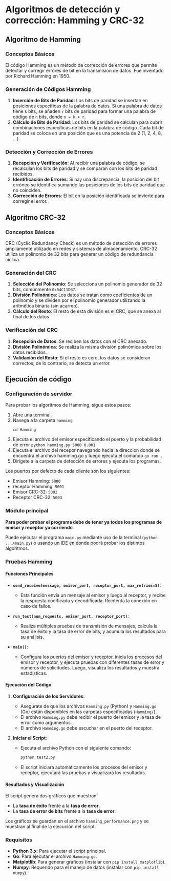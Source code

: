 
# Algoritmos de detección y corrección: Hamming y CRC-32 

## Algoritmo de Hamming

### Conceptos Básicos

El código Hamming es un método de corrección de errores que permite detectar y corregir errores de bit en la transmisión de datos. Fue inventado por Richard Hamming en 1950.

### Generación de Códigos Hamming

1. **Inserción de Bits de Paridad**: Los bits de paridad se insertan en posiciones específicas de la palabra de datos. Si una palabra de datos tiene `k` bits, se añaden `r` bits de paridad para formar una palabra de código de `n` bits, donde `n = k + r`.
2. **Cálculo de Bits de Paridad**: Los bits de paridad se calculan para cubrir combinaciones específicas de bits en la palabra de código. Cada bit de paridad se coloca en una posición que es una potencia de 2 (1, 2, 4, 8, ...).

### Detección y Corrección de Errores

1. **Recepción y Verificación**: Al recibir una palabra de código, se recalculan los bits de paridad y se comparan con los bits de paridad recibidos.
2. **Identificación de Errores**: Si hay una discrepancia, la posición del bit erróneo se identifica sumando las posiciones de los bits de paridad que no coinciden.
3. **Corrección de Errores**: El bit en la posición identificada se invierte para corregir el error.

## Algoritmo CRC-32

### Conceptos Básicos

CRC (Cyclic Redundancy Check) es un método de detección de errores ampliamente utilizado en redes y sistemas de almacenamiento. CRC-32 utiliza un polinomio de 32 bits para generar un código de redundancia cíclica.

### Generación del CRC

1. **Selección del Polinomio**: Se selecciona un polinomio generador de 32 bits, comúnmente `0x04C11DB7`.
2. **División Polinómica**: Los datos se tratan como coeficientes de un polinomio y se dividen por el polinomio generador utilizando la aritmética binaria (sin acarreo).
3. **Cálculo del Resto**: El resto de esta división es el CRC, que se anexa al final de los datos.

### Verificación del CRC

1. **Recepción de Datos**: Se reciben los datos con el CRC anexado.
2. **División Polinómica**: Se realiza la misma división polinómica sobre los datos recibidos.
3. **Validación del Resto**: Si el resto es cero, los datos se consideran correctos; de lo contrario, se detecta un error.

## Ejecución de código

### Configuración de servidor 

Para probar los algoritmos de Hamming, sigue estos pasos:

1. Abre una terminal.
2. Navega a la carpeta `hamming`
    ```
    cd Hamming 
    ```
3. Ejecuta el archivo del emisor  especificando el puerto y la probabilidad de error `python hamming.py 5000 0.001`
4. Ejecuta el archivo del recepor navegando hacia la direccion donde se encuentra el archivo hamming.go y luego ejecuta el comando `go run .`
5. Dirígete a la carpeta de detección de errores y ejecuta los programas.

Los puertos por defecto de cada cliente son los siguientes:
- Emisor Hamming: `5000`
- receptor Hamming: `5001`
- Emisor CRC-32: `5002`
- Receptor CRC-32: `5003`

### Módulo principal

**Para poder probar el programa debe de tener ya todos los programas de emisor y receptor ya corriendo**

Puede ejecutar el programa `main.py` mediante uso de la terminal (`python .../main.py`) o usando un IDE en donde podrá probar los distintos algoritmos.

### Pruebas Hamming

#### Funciones Principales

- **`send_receive(message, emisor_port, receptor_port, max_retries=5)`**:
  - Esta función envía un mensaje al emisor y luego al receptor, y recibe la respuesta codificada y decodificada. Reintenta la conexión en caso de fallos.
  
- **`run_test(num_requests, emisor_port, receptor_port)`**:
  - Realiza múltiples pruebas de transmisión de mensajes, calcula la tasa de éxito y la tasa de error de bits, y acumula los resultados para su análisis.
  
- **`main()`**:
  - Configura los puertos del emisor y receptor, inicia los procesos del emisor y receptor, y ejecuta pruebas con diferentes tasas de error y números de solicitudes. Luego, visualiza los resultados y muestra estadísticas.

#### Ejecución del Código

1. **Configuración de los Servidores**:
   - Asegúrate de que los archivos `Hamming.py` (Python) y `Hamming.go` (Go) están disponibles en las carpetas especificadas (`Hamming/`).
   - El archivo `Hamming.py` debe recibir el puerto del emisor y la tasa de error como argumentos.
   - El archivo `Hamming.go` debe escuchar en el puerto del receptor.

2. **Iniciar el Script**:
   - Ejecuta el archivo Python con el siguiente comando:
     ```bash
     python test2.py
     ```
   - El script iniciará automáticamente los procesos del emisor y receptor, ejecutará las pruebas y visualizará los resultados.

#### Resultados y Visualización

El script genera dos gráficos que muestran:
- La **tasa de éxito** frente a la **tasa de error**.
- La **tasa de error de bits** frente a la **tasa de error**.

Los gráficos se guardan en el archivo `hamming_performance.png` y se muestran al final de la ejecución del script.

### Requisitos

- **Python 3.x**: Para ejecutar el script principal.
- **Go**: Para ejecutar el archivo `Hamming.go`.
- **Matplotlib**: Para generar gráficos (instalar con `pip install matplotlib`).
- **Numpy**: Requerido para el manejo de datos (instalar con `pip install numpy`).


